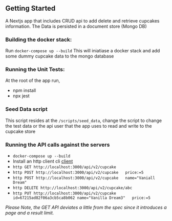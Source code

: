 ## Getting Started
A Nextjs app that includes CRUD api to add delete and retrieve cupcakes information. The Data is persisted in a document store (Mongo DB)

### Building the docker stack:
Run ```docker-compose up --build```
This will iniatiase a docker stack and add some dummy cupcake data to the mongo database

### Running the Unit Tests:
At the root of the app run,
- npm install
- npx jest

### Seed Data script
This script resides at the `/scripts/seed_data`, change the script to change the test data or the api user that the app uses to read and write to the cupcake store


### Running the API calls against the servers
- `docker-compose up --build`
-  Install an http client cli [client](https://httpie.io/cli)
- `http GET http://localhost:3000/api/v2/cupcake`
- `http POST http://localhost:3000/api/v2/cupcake   price:=5`
- `http POST http://localhost:3000/api/v2/cupcake   name="Vaniall Dream"`
- `http DELETE http://localhost:3000/api/v2/cupcake/abc`
- `http PUT http://localhost:3000/api/v2/cupcake  id=67215ad82f06a3cb5ca8b062 name="Vanilla Dream3"   price:=5`


_Please Note, the GET API deviates a little from the spec since it introduces a page and a result limit._
